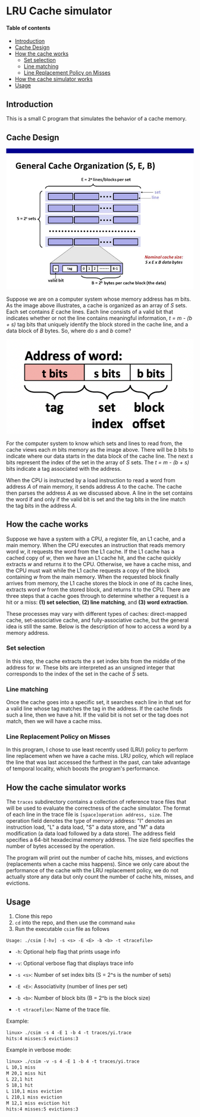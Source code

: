 # LRU Cache simulator

#### Table of contents

  - [Introduction](#introduction)
  - [Cache Design](#cache-design)
  - [How the cache works](#how-the-cache-works)
    - [Set selection](#set-selection)
    - [Line matching](#line-matching)
    - [Line Replacement Policy on Misses](#line-replacement-policy-on-misses)
  - [How the cache simulator works](#how-the-cache-simulator-works)
  - [Usage](#usage)

## Introduction

This is a small C program that simulates the behavior of a cache memory.

## Cache Design

![General Cache Organization](images/cache)

Suppose we are on a computer system whose memory address has m bits. As the image above illustrates, a cache is organized as an array of *S* sets. Each set contains *E* cache lines. Each line consists of a valid bit that indicates whether or not the line contains meaningful information, *t = m - (b + s)* tag bits that uniquely identify the block stored in the cache line, and a data block of *B* bytes. So, where do *s* and *b* come?

![Cache Addressing](images/cache-addressing.png)

For the computer system to know which sets and lines to read from, the cache views each *m* bits memory as the image above. There will be *b* bits to indicate where our data starts in the data block of the cache line. The next *s* bits represent the index of the set in the array of *S* sets. The *t = m - (b + s)* bits indicate a tag associated with the address.

When the CPU is instructed by a load instruction to read a word from address *A* of main memory, it sends address *A* to the cache. The cache then parses the address *A* as we discussed above. A line in the set contains the word if and only if the valid bit is set and the tag bits in the line match the tag bits in the address *A*.

## How the cache works

Suppose we have a system with a CPU, a register file, an L1 cache, and a main memory. When the CPU executes an instruction that reads memory word *w*, it requests the word from the L1 cache. If the L1 cache has a cached copy of *w*, then we have an L1 cache hit, and the cache quickly extracts *w* and returns it to the CPU. Otherwise, we have a cache miss, and the CPU must wait while the L1 cache requests a copy of the block containing *w* from the main memory. When the requested block finally arrives from memory, the L1 cache stores the block in one of its cache lines, extracts word *w* from the stored block, and returns it to the CPU. There are three steps that a cache goes through to determine whether a request is a hit or a miss: **(1) set selection**, **(2) line matching**, and **(3) word extraction**.

These processes may vary with different types of caches: direct-mapped cache, set-associative cache, and fully-associative cache, but the general idea is still the same. Below is the description of how to access a word by a memory address.

### Set selection

In this step, the cache extracts the *s* set index bits from the middle of the address for *w*. These bits are interpreted as an unsigned integer that corresponds to the index of the set in the cache of *S* sets.

### Line matching

Once the cache goes into a specific set, it searches each line in that set for a valid line whose tag matches the tag in the address. If the cache finds such a line, then we have a hit. If the valid bit is not set or the tag does not match, then we will have a cache miss.

### Line Replacement Policy on Misses

In this program, I chose to use least recently used (LRU) policy to perform line replacement when we have a cache miss. LRU policy, which will replace the line that was last accessed the furthest in the past, can take advantage of temporal locality, which boosts the program's performance.

## How the cache simulator works

The `traces` subdirectory contains a collection of reference trace files that will be used to evaluate the correctness of the cache simulator. The format of each line in the trace file is `[space]operation address, size`. The operation field denotes the type of memory address: "I" denotes an instruction load, "L" a data load, "S" a data store, and "M" a data modification (a data load followed by a data store). The address field specifies a 64-bit hexadecimal memory address. The size field specifies the number of bytes accessed by the operation.

The program will print out the number of cache hits, misses, and evictions (replacements when a cache miss happens). Since we only care about the performance of the cache with the LRU replacement policy, we do not actually store any data but only count the number of cache hits, misses, and evictions.

## Usage

1. Clone this repo
2. `cd` into the repo, and then use the command `make`
3. Run the executable `csim` file as follows
```
Usage: ./csim [-hv] -s <s> -E <E> -b <b> -t <tracefile>
```

- `-h`: Optional help flag that prints usage info

- `-v`: Optional verbose flag that displays trace info

- `-s <s>`: Number of set index bits (S = 2^s is the number of sets)

- `-E <E>`: Associativity (number of lines per set)

- `-b <b>`: Number of block bits (B = 2^b is the block size)

- `-t <tracefile>`: Name of the trace file.

Example:
```
linux> ./csim -s 4 -E 1 -b 4 -t traces/yi.trace 
hits:4 misses:5 evictions:3
```

Example in verbose mode:
```
linux> ./csim -v -s 4 -E 1 -b 4 -t traces/yi.trace
L 10,1 miss
M 20,1 miss hit
L 22,1 hit
S 18,1 hit
L 110,1 miss eviction
L 210,1 miss eviction
M 12,1 miss eviction hit
hits:4 misses:5 evictions:3
```